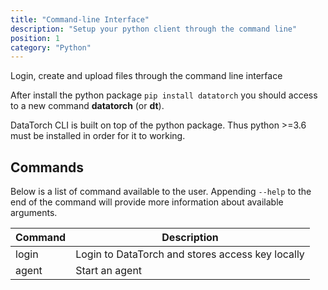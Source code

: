 ```yaml
---
title: "Command-line Interface"
description: "Setup your python client through the command line"
position: 1
category: "Python"
---
```


Login, create and upload files through the command line interface

After install the python package `pip install datatorch` you should access to a
new command **datatorch** (or **dt**).

DataTorch CLI is built on top of the python package. Thus python >=3.6 must be
installed in order for it to working.

## Commands

Below is a list of command available to the user. Appending `--help` to the end
of the command will provide more information about available arguments.

| Command | Description                                      |
| ------- | ------------------------------------------------ |
| login   | Login to DataTorch and stores access key locally |
| agent   | Start an agent                                   |
